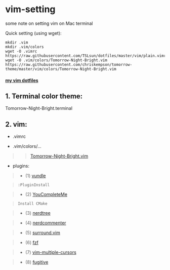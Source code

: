 # vim-setting
some note on setting vim on Mac terminal

Quick setting (using wget): 
```    
mkdir .vim
mkdir .vim/colors
wget -O .vimrc https://raw.githubusercontent.com/TSLsun/dotfiles/master/vim/plain.vimrc
wget -O .vim/colors/Tomorrow-Night-Bright.vim https://raw.githubusercontent.com/chriskempson/tomorrow-theme/master/vim/colors/Tomorrow-Night-Bright.vim
```    
#### [my vim dotfiles](https://github.com/TSLsun/dotfiles/tree/master/vim)


##   1. Terminal color theme: 
Tomorrow-Night-Bright.terminal 
##   2. vim:
* .vimrc

* .vim/colors/...

>>[Tomorrow-Night-Bright.vim](
https://github.com/chriskempson/tomorrow-theme/blob/master/vim/colors/Tomorrow-Night-Bright.vim)

* plugins:

>* (1) [vundle](https://github.com/VundleVim/Vundle.vim)

> `:PluginInstall`


>* (2) [YouCompleteMe](http://valloric.github.io/YouCompleteMe/#mac-os-x)         

>>>
>```
>Install CMake
>```

>* (3) [nerdtree](https://github.com/scrooloose/nerdtree)

>* (4) [nerdcommenter](https://github.com/scrooloose/nerdcommenter)

>* (5) [surround.vim](https://github.com/tpope/vim-surround)

>* (6) [fzf](https://github.com/junegunn/fzf)

>* (7) [vim-multiple-cursors](https://github.com/terryma/vim-multiple-cursors)

>* (8) [fugitive](https://github.com/tpope/vim-fugitive)
